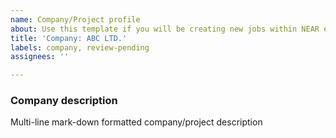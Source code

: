 ```yaml
---
name: Company/Project profile
about: Use this template if you will be creating new jobs within NEAR ecosystem
title: 'Company: ABC LTD.'
labels: company, review-pending
assignees: ''

---
```


### Company description

Multi-line mark-down formatted company/project description
